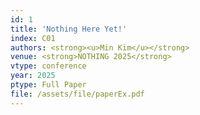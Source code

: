 ```yaml
---
id: 1
title: 'Nothing Here Yet!'
index: C01
authors: <strong><u>Min Kim</u></strong>
venue: <strong>NOTHING 2025</strong>
vtype: conference
year: 2025
ptype: Full Paper
file: /assets/file/paperEx.pdf
---
```


